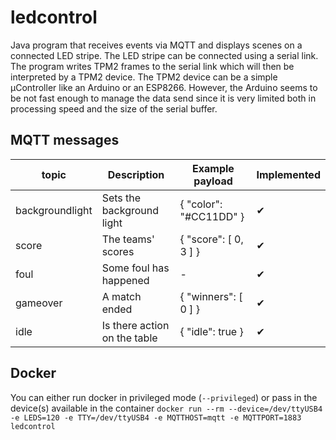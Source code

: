 # ledcontrol

Java program that receives events via MQTT and displays scenes on a connected LED stripe. 
The LED stripe can be connected using a serial link. The program writes TPM2 frames to the serial link which will then be interpreted by a TPM2 device. The TPM2 device can be a simple µController like an Arduino or an ESP8266. 
However, the Arduino seems to be not fast enough to manage the data send since it is very limited both in processing speed and the size of the serial buffer. 

## MQTT messages
| topic           | Description                  | Example payload        |  Implemented |
| --------------- | ---------------------------- |----------------------- |------------- |
| backgroundlight | Sets the background light    | { "color": "#CC11DD" } | ✔            |
| score           | The teams' scores            | { "score": [ 0, 3 ] }  | ✔            |
| foul            | Some foul has happened       | -                      | ✔            |
| gameover        | A match ended                | { "winners": [ 0 ] }   | ✔            |
| idle            | Is there action on the table | { "idle": true }       | ✔            |

## Docker
You can either run docker in privileged mode (```--privileged```) or pass in the device(s) available in the container
```docker run --rm --device=/dev/ttyUSB4 -e LEDS=120 -e TTY=/dev/ttyUSB4 -e MQTTHOST=mqtt -e MQTTPORT=1883 ledcontrol```

